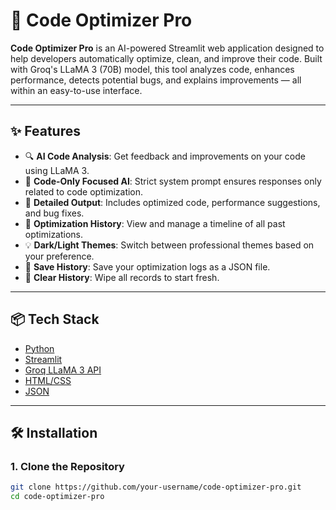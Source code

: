 # 🚀 Code Optimizer Pro

**Code Optimizer Pro** is an AI-powered Streamlit web application designed to help developers automatically optimize, clean, and improve their code. Built with Groq's LLaMA 3 (70B) model, this tool analyzes code, enhances performance, detects potential bugs, and explains improvements — all within an easy-to-use interface.

---

## ✨ Features

- 🔍 **AI Code Analysis**: Get feedback and improvements on your code using LLaMA 3.
- 🧠 **Code-Only Focused AI**: Strict system prompt ensures responses only related to code optimization.
- 💬 **Detailed Output**: Includes optimized code, performance suggestions, and bug fixes.
- 📂 **Optimization History**: View and manage a timeline of all past optimizations.
- 💡 **Dark/Light Themes**: Switch between professional themes based on your preference.
- 💾 **Save History**: Save your optimization logs as a JSON file.
- 🧹 **Clear History**: Wipe all records to start fresh.

---

## 📦 Tech Stack

- [Python](https://www.python.org/)
- [Streamlit](https://streamlit.io/)
- [Groq LLaMA 3 API](https://console.groq.com/)
- [HTML/CSS](https://developer.mozilla.org/en-US/docs/Web/HTML)
- [JSON](https://www.json.org/)

---

## 🛠️ Installation

### 1. Clone the Repository
```bash
git clone https://github.com/your-username/code-optimizer-pro.git
cd code-optimizer-pro
